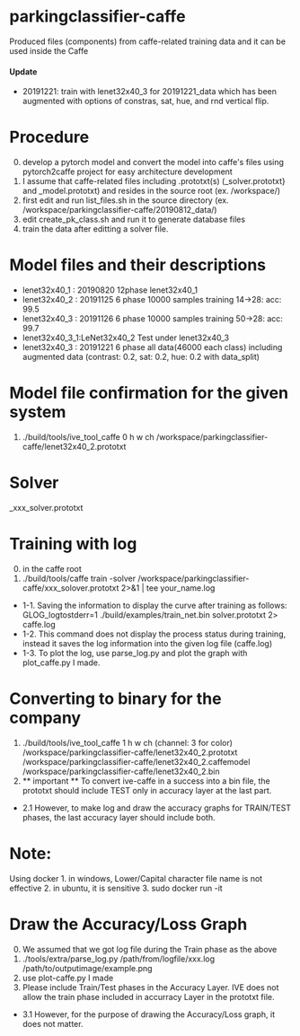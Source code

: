 # parkingclassifier-caffe
Produced files (components) from caffe-related training data
and it can be used inside the Caffe

#### Update 
- 20191221: train with lenet32x40_3 for 20191221_data which has been augmented with options of constras, sat, hue, and rnd vertical flip.

# Procedure 
0. develop a pytorch model and convert the model into caffe's files using pytorch2caffe project for easy architecture development
0. I assume that caffe-related files including .prototxt(s) (_solver.prototxt} and _model.prototxt) and resides in the source root (ex. /workspace/) 
1. first edit and run list_files.sh in the source directory (ex. /workspace/parkingclassifier-caffe/20190812_data/)
2. edit create_pk_class.sh and run it to generate database files
3. train the data after editting a solver file.

# Model files and their descriptions
- lenet32x40_1 : 20190820 12phase lenet32x40_1
- lenet32x40_2 : 20191125 6 phase 10000 samples training 14->28: acc: 99.5
- lenet32x40_3 : 20191126 6 phase 10000 samples training 50->28: acc: 99.7
- lenet32x40_3_1:LeNet32x40_2 Test under lenet32x40_3 
- lenet32x40_3 : 20191221 6 phase all data(46000 each class) including augmented data (contrast: 0.2, sat: 0.2, hue: 0.2 with data_split)

# Model file confirmation for the given system
1. ./build/tools/ive_tool_caffe 0 h w ch /workspace/parkingclassifier-caffe/lenet32x40_2.prototxt 
# Solver
_xxx_solver.prototxt

# Training with log 
0. in the caffe root
1. ./build/tools/caffe train -solver /workspace/parkingclassifier-caffe/xxx_solover.prototxt 2>&1 | tee your_name.log

* 1-1. Saving the information to display the curve after training as follows:
	GLOG_logtostderr=1 ./build/examples/train_net.bin solver.prototxt 2> caffe.log 
* 1-2. This command does not display the process status during training, instead it saves the log information into the given log file (caffe.log)
* 1-3. To plot the log, use parse_log.py and plot the graph with plot_caffe.py I made.


# Converting to binary for the company
1. ./build/tools/ive_tool_caffe 1 h w ch (channel: 3 for color) /workspace/parkingclassifier-caffe/lenet32x40_2.prototxt \
	/workspace/parkingclassifier-caffe/lenet32x40_2.caffemodel /workspace/parkingclassifier-caffe/lenet32x40_2.bin
2. ** important ** To convert ive-caffe in a success into a bin file, the prototxt 	should include TEST only in accuracy layer at the last part. 
- 2.1 However, to make log and draw the accuracy graphs for TRAIN/TEST phases, the last accuracy layer should include both.

# Note:
Using docker 
	1. in windows, Lower/Capital character file name is not effective
	2. in ubuntu, it is sensitive
	3. sudo docker run -it 
	
# Draw the Accuracy/Loss Graph
0. We assumed that we got log file during the Train phase as the above <traing with log>
1. ./tools/extra/parse_log.py /path/from/logfile/xxx.log /path/to/outputimage/example.png  
2. use plot-caffe.py I made 
3. Please include Train/Test phases in the Accuracy Layer. IVE does not allow the train phase included in accurracy Layer in the prototxt file. 
- 3.1 However, for the purpose of drawing the Accuracy/Loss graph, it does not matter.
